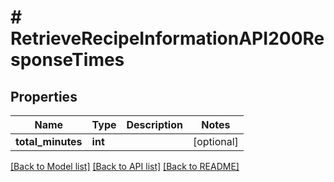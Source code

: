 # # RetrieveRecipeInformationAPI200ResponseTimes

## Properties

Name | Type | Description | Notes
------------ | ------------- | ------------- | -------------
**total_minutes** | **int** |  | [optional]

[[Back to Model list]](../../README.md#models) [[Back to API list]](../../README.md#endpoints) [[Back to README]](../../README.md)
